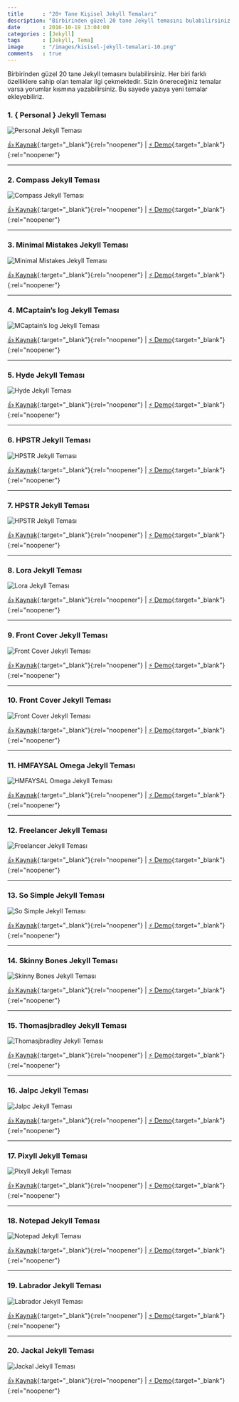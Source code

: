 ```yaml
---
title      : "20+ Tane Kişisel Jekyll Temaları"
description: "Birbirinden güzel 20 tane Jekyll temasını bulabilirsiniz. Her biri farklı özelliklere sahip olan temalar ilgi çekmektedir. "
date       : 2016-10-19 13:04:00
categories : [Jekyll]
tags       : [Jekyll, Tema]
image      : "/images/kisisel-jekyll-temalari-10.png"
comments   : true
---
```


Birbirinden güzel 20 tane Jekyll temasını bulabilirsiniz. Her biri farklı özelliklere sahip olan temalar ilgi çekmektedir. Sizin önereceğiniz temalar varsa yorumlar kısmına yazabilirsiniz. Bu sayede yazıya yeni temalar ekleyebiliriz.

### 1. { Personal } Jekyll Teması 

![Personal Jekyll Teması]({{site.url}}/images/galeri/kisisel-jekyll-temalari-1.png " Personal Jekyll Teması")

[👍 Kaynak](https://github.com/PanosSakkos/personal-jekyll-theme){:target="_blank"}{:rel="noopener"} | [⚡️ Demo](https://panossakkos.github.io/personal-jekyll-theme/){:target="_blank"}{:rel="noopener"}

* * *

### 2. Compass Jekyll Teması 

![Compass Jekyll Teması]({{site.url}}/images/galeri/kisisel-jekyll-temalari-2.png "Compass Jekyll Teması")

[👍 Kaynak](https://github.com/excentris/compass){:target="_blank"}{:rel="noopener"} | [⚡️ Demo](https://excentris.github.io/compass/){:target="_blank"}{:rel="noopener"}

* * *

### 3. Minimal Mistakes Jekyll Teması

![Minimal Mistakes Jekyll Teması]({{site.url}}/images/galeri/kisisel-jekyll-temalari-3.png "Minimal Mistakes Jekyll Teması")

[👍 Kaynak](https://github.com/mmistakes/minimal-mistakes){:target="_blank"}{:rel="noopener"} | [⚡️ Demo](https://mmistakes.github.io/minimal-mistakes/){:target="_blank"}{:rel="noopener"}

* * *

### 4. MCaptain’s log Jekyll Teması

![MCaptain’s log Jekyll Teması]({{site.url}}/images/galeri/kisisel-jekyll-temalari-4.png "MCaptain’s log Jekyll Teması")

[👍 Kaynak](https://github.com/mashlo/captains-log){:target="_blank"}{:rel="noopener"} | [⚡️ Demo](http://mashlo.github.io/captains-log/){:target="_blank"}{:rel="noopener"}

* * *

### 5. Hyde Jekyll Teması

![Hyde Jekyll Teması]({{site.url}}/images/galeri/kisisel-jekyll-temalari-5.png "Hyde Jekyll Teması")

[👍 Kaynak](https://github.com/hymerman/hymerman.github.io){:target="_blank"}{:rel="noopener"} | [⚡️ Demo](http://hymerman.github.io/){:target="_blank"}{:rel="noopener"}

* * *

### 6. HPSTR Jekyll Teması

![HPSTR Jekyll Teması]({{site.url}}/images/galeri/kisisel-jekyll-temalari-6.png "HPSTR Jekyll Teması")

[👍 Kaynak](https://github.com/joshbeard/hpstr-jekyll-theme-mod){:target="_blank"}{:rel="noopener"} | [⚡️ Demo](https://mmistakes.github.io/hpstr-jekyll-theme/){:target="_blank"}{:rel="noopener"}

* * *

### 7. HPSTR Jekyll Teması

![HPSTR Jekyll Teması]({{site.url}}/images/galeri/kisisel-jekyll-temalari-7.png "HPSTR Jekyll Teması")

[👍 Kaynak](https://github.com/camporez/Thinny){:target="_blank"}{:rel="noopener"} | [⚡️ Demo](http://camporez.github.io/){:target="_blank"}{:rel="noopener"}

* * *

### 8. Lora Jekyll Teması

![Lora Jekyll Teması]({{site.url}}/images/galeri/kisisel-jekyll-temalari-8.png "Lora Jekyll Teması")

[👍 Kaynak](https://github.com/nandomoreirame/lora){:target="_blank"}{:rel="noopener"} | [⚡️ Demo](https://nandomoreira.me/lora/){:target="_blank"}{:rel="noopener"}

* * *

### 9. Front Cover Jekyll Teması

![Front Cover Jekyll Teması]({{site.url}}/images/galeri/kisisel-jekyll-temalari-9.png "Front Cover Jekyll Teması")

[👍 Kaynak](https://github.com/dashingcode/front-cover/){:target="_blank"}{:rel="noopener"} | [⚡️ Demo](https://dashingcode.github.io/front-cover/){:target="_blank"}{:rel="noopener"}

* * *

### 10. Front Cover Jekyll Teması

![Front Cover Jekyll Teması]({{site.url}}/images/galeri/kisisel-jekyll-temalari-10.png "Front Cover Jekyll Teması")

[👍 Kaynak](https://github.com/volny/creative-theme-jekyll/){:target="_blank"}{:rel="noopener"} | [⚡️ Demo](https://volny.github.io/creative-theme-jekyll/){:target="_blank"}{:rel="noopener"}

* * *

### 11. HMFAYSAL Omega Jekyll Teması

![HMFAYSAL Omega Jekyll Teması]({{site.url}}/images/galeri/kisisel-jekyll-temalari-11.png "HMFAYSAL Omega Jekyll Teması")

[👍 Kaynak](https://github.com/hmfaysal/hmfaysal-omega-theme){:target="_blank"}{:rel="noopener"} | [⚡️ Demo](http://hmfaysal.github.io/hmfaysal-omega-theme/){:target="_blank"}{:rel="noopener"}

* * *

### 12. Freelancer Jekyll Teması

![Freelancer Jekyll Teması]({{site.url}}/images/galeri/kisisel-jekyll-temalari-12.png "Freelancer Jekyll Teması")

[👍 Kaynak](https://github.com/jeromelachaud/freelancer-theme){:target="_blank"}{:rel="noopener"} | [⚡️ Demo](https://jeromelachaud.github.io/freelancer-theme/){:target="_blank"}{:rel="noopener"}

* * *

### 13. So Simple Jekyll Teması

![So Simple Jekyll Teması]({{site.url}}/images/galeri/kisisel-jekyll-temalari-13.png "So Simple Jekyll Teması")

[👍 Kaynak](https://github.com/mmistakes/so-simple-theme/){:target="_blank"}{:rel="noopener"} | [⚡️ Demo](https://mmistakes.github.io/so-simple-theme){:target="_blank"}{:rel="noopener"}

* * *

### 14. Skinny Bones Jekyll Teması

![Skinny Bones Jekyll Teması]({{site.url}}/images/galeri/kisisel-jekyll-temalari-14.png "Skinny Bones Jekyll Teması")

[👍 Kaynak](https://github.com/mmistakes/skinny-bones-jekyll/){:target="_blank"}{:rel="noopener"} | [⚡️ Demo](https://mmistakes.github.io/skinny-bones-jekyll/){:target="_blank"}{:rel="noopener"}

* * *

### 15. Thomasjbradley Jekyll Teması

![Thomasjbradley Jekyll Teması]({{site.url}}/images/galeri/kisisel-jekyll-temalari-15.png "Thomasjbradley Jekyll Teması")

[👍 Kaynak](https://github.com/thomasjbradley/thomasjbradley.ca){:target="_blank"}{:rel="noopener"} | [⚡️ Demo](https://thomasjbradley.ca/){:target="_blank"}{:rel="noopener"}

* * *

### 16. Jalpc Jekyll Teması

![Jalpc Jekyll Teması]({{site.url}}/images/galeri/kisisel-jekyll-temalari-16.png "Jalpc Jekyll Teması")

[👍 Kaynak](https://github.com/Jack614/jalpc_jekyll_theme){:target="_blank"}{:rel="noopener"} | [⚡️ Demo](http://www.jack003.com/){:target="_blank"}{:rel="noopener"}

* * *

### 17. Pixyll Jekyll Teması

![Pixyll Jekyll Teması]({{site.url}}/images/galeri/kisisel-jekyll-temalari-17.png "Pixyll Jekyll Teması")

[👍 Kaynak](https://github.com/johnotander/pixyll){:target="_blank"}{:rel="noopener"} | [⚡️ Demo](http://pixyll.com/){:target="_blank"}{:rel="noopener"}

* * *

### 18. Notepad Jekyll Teması

![Notepad Jekyll Teması]({{site.url}}/images/galeri/kisisel-jekyll-temalari-18.png "Notepad Jekyll Teması")

[👍 Kaynak](https://github.com/hmfaysal/Notepad){:target="_blank"}{:rel="noopener"} | [⚡️ Demo](http://hmfaysal.me/Notepad/){:target="_blank"}{:rel="noopener"}

* * *

### 19. Labrador Jekyll Teması

![Labrador Jekyll Teması]({{site.url}}/images/galeri/kisisel-jekyll-temalari-19.png "Labrador Jekyll Teması")

[👍 Kaynak](https://github.com/donini/labrador-jekyll-theme){:target="_blank"}{:rel="noopener"} | [⚡️ Demo](https://donini.github.io/labrador-jekyll-theme/){:target="_blank"}{:rel="noopener"}

* * *

### 20. Jackal Jekyll Teması

![Jackal Jekyll Teması]({{site.url}}/images/galeri/kisisel-jekyll-temalari-20.png "Jackal Jekyll Teması")

[👍 Kaynak](https://github.com/clenemt/jackal){:target="_blank"}{:rel="noopener"} | [⚡️ Demo](https://clenemt.github.io/jackal/){:target="_blank"}{:rel="noopener"}
